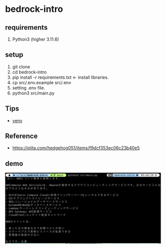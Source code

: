 # bedrock-intro

## requirements
1. Python3 (higher 3.11.6)

## setup
1. git clone
1. cd bedrock-intro
1. pip install -r requirements.txt ← install libraries.
1. cp src/.env.example src/.env
1. setting .env file.
1. python3 src/main.py

## Tips
* [venv](https://camp.trainocate.co.jp/magazine/venv-python/)

## Reference
* https://qiita.com/hedgehog051/items/f9dcf353ec06c23b40e5

## demo
<img src="images/demo.png"/>
